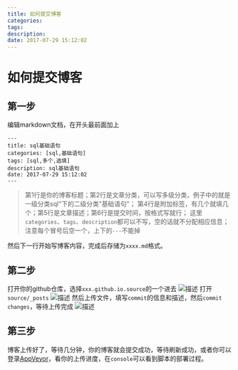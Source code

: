 ```yaml
---
title: 如何提交博客
categories: 
tags: 
description: 
date: 2017-07-29 15:12:02
---
```

# 如何提交博客
## 第一步 
编辑markdown文档，在开头最前面加上
```
---
title: sql基础语句
categories: [sql,基础语句]
tags: [sql,多个,选填]
description: sql基础语句
date: 2017-07-29 15:12:02
---
```
> 第1行是你的博客标题；第2行是文章分类，可以写多级分类，例子中的就是一级分类sql"下的二级分类"基础语句"；
> 第4行是附加标签，有几个就填几个；第5行是文章描述；第6行是提交时间，按格式写就行；
> 这里`categories`、`tags`、`description`都可以不写，空的话就不分配相应信息；
> 注意每个冒号后空一个，上下的`---`不能掉

然后下一行开始写博客内容，完成后存储为`xxxx.md`格式。
## 第二步
打开你的github仓库，选择`xxx.github.io.source`的一个进去
![描述](http://otzlyqzo6.bkt.clouddn.com/blog/sourceTIM%E6%88%AA%E5%9B%BE20170802182403.jpg)
打开`source/_posts`
![描述](http://otzlyqzo6.bkt.clouddn.com/blog/sourceTIM%E6%88%AA%E5%9B%BE20170802182535.jpg)
然后上传文件，填写`commit`的信息和描述，然后`commit changes`，等待上传完成
![描述](http://otzlyqzo6.bkt.clouddn.com/blog/source/TIM%E6%88%AA%E5%9B%BE20170802183225.jpg)
## 第三步
博客上传好了，等待几分钟，你的博客就会提交成功，等待刷新成功，或者你可以登录[AppVeyor](https://ci.appveyor.com/projects)，看你的上传进度，在`console`可以看到脚本的部署过程。
